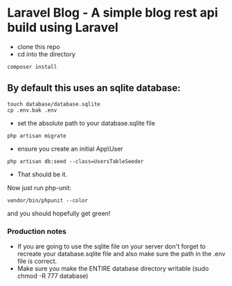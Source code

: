 # Laravel Blog - A simple blog rest api build using Laravel

- clone this repo
- cd into the directory  
```
composer install
```

## By default this uses an sqlite database:

```
touch database/database.sqlite
cp .env.bak .env 
```
- set the absolute path to your database.sqlite file
```
php artisan migrate
```
- ensure you create an initial App\User
```
php artisan db:seed --class=UsersTableSeeder
```
- That should be it.

Now just run php-unit: 
```
vendor/bin/phpunit --color
```
and you should hopefully get green!

### Production notes
- If you are going to use the sqlite file on your server don't forget to recreate your database.sqlite file and also make sure the path in the .env file is correct.
- Make sure you make the ENTIRE database directory writable (sudo chmod -R 777 database)
